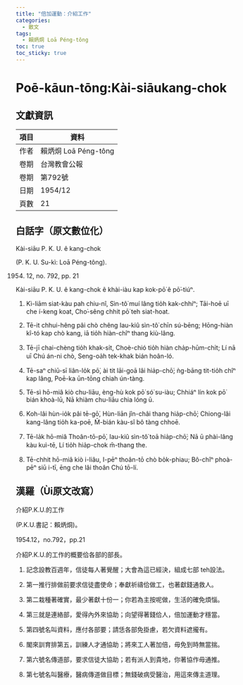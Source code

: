 ```yaml
---
title: "倍加運動：介紹工作"
categories:
  - 散文
tags:
  - 賴炳烔 Loā Péng-tông
toc: true
toc_sticky: true
---
```


# Poē-kāun-tōng:Kài-siāukang-chok

## 文獻資訊

| 項目 | 資料 |
|---|---|
| 作者 | 賴炳烔 Loā Péng-tông |
| 卷期 | 台灣教會公報 |
| 卷期 | 第792號 |
| 日期 | 1954/12 |
| 頁數 | 21 |

## 白話字（原文數位化）

Kài-siāu P. K. U. ê kang-chok

(P. K. U. Su-kì: Loā Péng-tông).

1954. 12, no. 792, pp. 21

Kài-siāu P. K. U. ê kang-chok ê khài-iàu kap kok-pō͘ ê pō͘-tiúⁿ.

1. Kì-liām siat-kàu pah chiu-nî, Sìn-tô͘ muí lâng tio̍h kak-chhíⁿ; Tāi-hoē uī che í-keng koat, Cho͘-sêng chhit pō͘ teh siat-hoat.

2. Tē-it chhui-hêng pâi chò chêng Iau-kiû sìn-tô͘ chīn sú-bēng; Hōng-hiàn kî-tó kap chò kang, iā tio̍h hiàn-chîⁿ thang kiù-lâng.

3. Tē-jī chai-chèng tio̍h khak-si̍t, Choè-chió tio̍h hiàn cha̍p-hūm-chi̍t; Lí nā uī Chú án-ni chò, Seng-oa̍h tek-khak bián hoân-ló.

4. Tē-saⁿ chiū-sī liân-lo̍k pō͘, ài tit lāi-goā lâi hia̍p-chō͘; ǹg-bāng tit-tio̍h chîⁿ kap lâng, Poē-ka ūn-tōng chiah ún-tàng.

5. Tē-sì hō-miâ kiò chu-liāu, èng-hù kok pō͘ só͘ su-iàu; Chhiáⁿ lín kok pō͘ bián khoà-lū, Nā khiàm chu-liāu chia lóng ū.

6. Koh-lâi hùn-io̍k pâi tē-gō͘, Hùn-liān jîn-châi thang hia̍p-chō͘; Chiong-lâi kang-lâng tio̍h ka-poē, M̄-bián kàu-sî bô tàng chhoē.

7. Tē-la̍k hō-miâ Thoân-tō-pō͘, Iau-kiû sìn-tô͘ toā hia̍p-chō͘; Nā ū phài-lâng kàu kuì-tē, Lí tio̍h hia̍p-chok m̄-thang the.

8. Tē-chhit hō-miâ kiò i-liâu, I-pēⁿ thoân-tō chò bo̍k-phiau; Bô-chîⁿ phoà-pēⁿ siū i-tī, ēng che lâi thoân Chú tō-lí.

## 漢羅（Ùi原文改寫）

介紹P.K.U.的工作

(P.K.U.書記：賴炳烔)。

1954.12，no.792，pp.21

介紹P.K.U.的工作的概要佮各部的部長。

1. 記念設教百週年，信徒每人著覺醒；大會為這已經決，組成七部 teh設法。

2. 第一推行排做前要求信徒盡使命；奉獻祈禱佮做工，也著獻錢通救人。

3. 第二栽種著確實，最少著獻十份一；你若為主按呢做，生活的確免煩惱。

4. 第三就是連絡部，愛得內外來協助；向望得著錢佮人，倍加運動才穩當。

5. 第四號名叫資料，應付各部要；請恁各部免掛慮，若欠資料遮攏有。

6. 閣來訓育排第五，訓練人才通協助；將來工人著加倍，毋免到時無當揣。

7. 第六號名傳道部，要求信徒大協助；若有派人到貴地，你著協作毋通推。

8. 第七號名叫醫療，醫病傳道做目標；無錢破病受醫治，用這來傳主道理。
